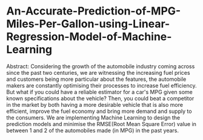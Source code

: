 # An-Accurate-Prediction-of-MPG-Miles-Per-Gallon-using-Linear-Regression-Model-of-Machine-Learning
Abstract: Considering the growth of the automobile industry coming across since the past two centuries, we are witnessing the increasing fuel prices and customers being more particular about the features, the automobile makers are constantly optimising their processes to increase fuel efficiency. But what if you could have a reliable estimator for a car's MPG given some known specifications about the vehicle? Then, you could beat a competitor in the market by both having a more desirable vehicle that is also more efficient, improve the fuel economy and bring more demand and supply to the consumers. We are implementing Machine Learning to design the prediction models and minimise the RMSE(Root Mean Square Error) value in between 1 and 2 of the automobiles made (in MPG) in the past years.
